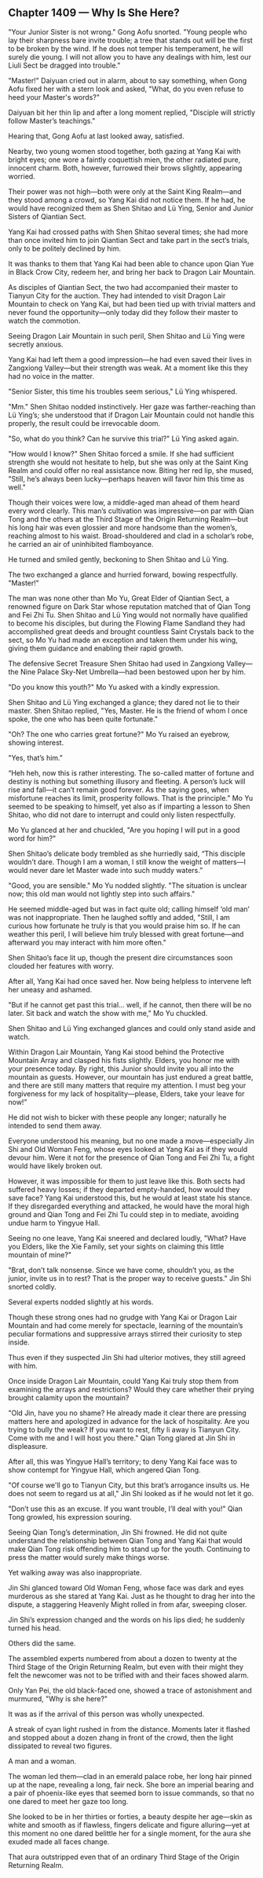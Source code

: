 ## Chapter 1409 — Why Is She Here?

"Your Junior Sister is not wrong." Gong Aofu snorted. "Young people who lay their sharpness bare invite trouble; a tree that stands out will be the first to be broken by the wind. If he does not temper his temperament, he will surely die young. I will not allow you to have any dealings with him, lest our Liuli Sect be dragged into trouble."

"Master!" Daiyuan cried out in alarm, about to say something, when Gong Aofu fixed her with a stern look and asked, "What, do you even refuse to heed your Master's words?"

Daiyuan bit her thin lip and after a long moment replied, "Disciple will strictly follow Master’s teachings."

Hearing that, Gong Aofu at last looked away, satisfied.

Nearby, two young women stood together, both gazing at Yang Kai with bright eyes; one wore a faintly coquettish mien, the other radiated pure, innocent charm. Both, however, furrowed their brows slightly, appearing worried.

Their power was not high—both were only at the Saint King Realm—and they stood among a crowd, so Yang Kai did not notice them. If he had, he would have recognized them as Shen Shitao and Lü Ying, Senior and Junior Sisters of Qiantian Sect.

Yang Kai had crossed paths with Shen Shitao several times; she had more than once invited him to join Qiantian Sect and take part in the sect’s trials, only to be politely declined by him.

It was thanks to them that Yang Kai had been able to chance upon Qian Yue in Black Crow City, redeem her, and bring her back to Dragon Lair Mountain.

As disciples of Qiantian Sect, the two had accompanied their master to Tianyun City for the auction. They had intended to visit Dragon Lair Mountain to check on Yang Kai, but had been tied up with trivial matters and never found the opportunity—only today did they follow their master to watch the commotion.

Seeing Dragon Lair Mountain in such peril, Shen Shitao and Lü Ying were secretly anxious.

Yang Kai had left them a good impression—he had even saved their lives in Zangxiong Valley—but their strength was weak. At a moment like this they had no voice in the matter.

"Senior Sister, this time his troubles seem serious," Lü Ying whispered.

"Mm." Shen Shitao nodded instinctively. Her gaze was farther-reaching than Lü Ying’s; she understood that if Dragon Lair Mountain could not handle this properly, the result could be irrevocable doom.

"So, what do you think? Can he survive this trial?" Lü Ying asked again.

"How would I know?" Shen Shitao forced a smile. If she had sufficient strength she would not hesitate to help, but she was only at the Saint King Realm and could offer no real assistance now. Biting her red lip, she mused, "Still, he’s always been lucky—perhaps heaven will favor him this time as well."

Though their voices were low, a middle-aged man ahead of them heard every word clearly. This man’s cultivation was impressive—on par with Qian Tong and the others at the Third Stage of the Origin Returning Realm—but his long hair was even glossier and more handsome than the women’s, reaching almost to his waist. Broad-shouldered and clad in a scholar’s robe, he carried an air of uninhibited flamboyance.

He turned and smiled gently, beckoning to Shen Shitao and Lü Ying.

The two exchanged a glance and hurried forward, bowing respectfully. "Master!"

The man was none other than Mo Yu, Great Elder of Qiantian Sect, a renowned figure on Dark Star whose reputation matched that of Qian Tong and Fei Zhi Tu. Shen Shitao and Lü Ying would not normally have qualified to become his disciples, but during the Flowing Flame Sandland they had accomplished great deeds and brought countless Saint Crystals back to the sect, so Mo Yu had made an exception and taken them under his wing, giving them guidance and enabling their rapid growth.

The defensive Secret Treasure Shen Shitao had used in Zangxiong Valley—the Nine Palace Sky-Net Umbrella—had been bestowed upon her by him.

"Do you know this youth?" Mo Yu asked with a kindly expression.

Shen Shitao and Lü Ying exchanged a glance; they dared not lie to their master. Shen Shitao replied, "Yes, Master. He is the friend of whom I once spoke, the one who has been quite fortunate."

"Oh? The one who carries great fortune?" Mo Yu raised an eyebrow, showing interest.

"Yes, that’s him."

“Heh heh, now this is rather interesting. The so-called matter of fortune and destiny is nothing but something illusory and fleeting. A person’s luck will rise and fall—it can’t remain good forever. As the saying goes, when misfortune reaches its limit, prosperity follows. That is the principle.” Mo Yu seemed to be speaking to himself, yet also as if imparting a lesson to Shen Shitao, who did not dare to interrupt and could only listen respectfully.

Mo Yu glanced at her and chuckled, "Are you hoping I will put in a good word for him?"

Shen Shitao’s delicate body trembled as she hurriedly said, “This disciple wouldn’t dare. Though I am a woman, I still know the weight of matters—I would never dare let Master wade into such muddy waters.”

"Good, you are sensible." Mo Yu nodded slightly. "The situation is unclear now; this old man would not lightly step into such affairs."

He seemed middle-aged but was in fact quite old; calling himself ‘old man’ was not inappropriate. Then he laughed softly and added, "Still, I am curious how fortunate he truly is that you would praise him so. If he can weather this peril, I will believe him truly blessed with great fortune—and afterward you may interact with him more often."

Shen Shitao’s face lit up, though the present dire circumstances soon clouded her features with worry.

After all, Yang Kai had once saved her. Now being helpless to intervene left her uneasy and ashamed.

"But if he cannot get past this trial… well, if he cannot, then there will be no later. Sit back and watch the show with me," Mo Yu chuckled.

Shen Shitao and Lü Ying exchanged glances and could only stand aside and watch.

Within Dragon Lair Mountain, Yang Kai stood behind the Protective Mountain Array and clasped his fists slightly. Elders, you honor me with your presence today. By right, this Junior should invite you all into the mountain as guests. However, our mountain has just endured a great battle, and there are still many matters that require my attention. I must beg your forgiveness for my lack of hospitality—please, Elders, take your leave for now!”

He did not wish to bicker with these people any longer; naturally he intended to send them away.

Everyone understood his meaning, but no one made a move—especially Jin Shi and Old Woman Feng, whose eyes looked at Yang Kai as if they would devour him. Were it not for the presence of Qian Tong and Fei Zhi Tu, a fight would have likely broken out.

However, it was impossible for them to just leave like this. Both sects had suffered heavy losses; if they departed empty-handed, how would they save face? Yang Kai understood this, but he would at least state his stance. If they disregarded everything and attacked, he would have the moral high ground and Qian Tong and Fei Zhi Tu could step in to mediate, avoiding undue harm to Yingyue Hall.

Seeing no one leave, Yang Kai sneered and declared loudly, "What? Have you Elders, like the Xie Family, set your sights on claiming this little mountain of mine?"

"Brat, don’t talk nonsense. Since we have come, shouldn’t you, as the junior, invite us in to rest? That is the proper way to receive guests." Jin Shi snorted coldly.

Several experts nodded slightly at his words.

Though these strong ones had no grudge with Yang Kai or Dragon Lair Mountain and had come merely for spectacle, learning of the mountain’s peculiar formations and suppressive arrays stirred their curiosity to step inside.

Thus even if they suspected Jin Shi had ulterior motives, they still agreed with him.

Once inside Dragon Lair Mountain, could Yang Kai truly stop them from examining the arrays and restrictions? Would they care whether their prying brought calamity upon the mountain?

"Old Jin, have you no shame? He already made it clear there are pressing matters here and apologized in advance for the lack of hospitality. Are you trying to bully the weak? If you want to rest, fifty li away is Tianyun City. Come with me and I will host you there." Qian Tong glared at Jin Shi in displeasure.

After all, this was Yingyue Hall’s territory; to deny Yang Kai face was to show contempt for Yingyue Hall, which angered Qian Tong.

"Of course we'll go to Tianyun City, but this brat’s arrogance insults us. He does not seem to regard us at all," Jin Shi looked as if he would not let it go.

"Don’t use this as an excuse. If you want trouble, I’ll deal with you!" Qian Tong growled, his expression souring.

Seeing Qian Tong’s determination, Jin Shi frowned. He did not quite understand the relationship between Qian Tong and Yang Kai that would make Qian Tong risk offending him to stand up for the youth. Continuing to press the matter would surely make things worse.

Yet walking away was also inappropriate.

Jin Shi glanced toward Old Woman Feng, whose face was dark and eyes murderous as she stared at Yang Kai. Just as he thought to drag her into the dispute, a staggering Heavenly Might rolled in from afar, sweeping closer.

Jin Shi’s expression changed and the words on his lips died; he suddenly turned his head.

Others did the same.

The assembled experts numbered from about a dozen to twenty at the Third Stage of the Origin Returning Realm, but even with their might they felt the newcomer was not to be trifled with and their faces showed alarm.

Only Yan Pei, the old black-faced one, showed a trace of astonishment and murmured, "Why is she here?"

It was as if the arrival of this person was wholly unexpected.

A streak of cyan light rushed in from the distance. Moments later it flashed and stopped about a dozen zhang in front of the crowd, then the light dissipated to reveal two figures.

A man and a woman.

The woman led them—clad in an emerald palace robe, her long hair pinned up at the nape, revealing a long, fair neck. She bore an imperial bearing and a pair of phoenix-like eyes that seemed born to issue commands, so that no one dared to meet her gaze too long.

She looked to be in her thirties or forties, a beauty despite her age—skin as white and smooth as if flawless, fingers delicate and figure alluring—yet at this moment no one dared belittle her for a single moment, for the aura she exuded made all faces change.

That aura outstripped even that of an ordinary Third Stage of the Origin Returning Realm.